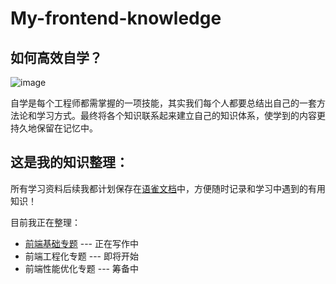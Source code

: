 # My-frontend-knowledge

## 如何高效自学？

![image](https://github.com/user-attachments/assets/6a4d8a29-77af-4414-8b3d-c1f9a10b9bbf)

自学是每个工程师都需掌握的一项技能，其实我们每个人都要总结出自己的一套方法论和学习方式。最终将各个知识联系起来建立自己的知识体系，使学到的内容更持久地保留在记忆中。

## 这是我的知识整理：

所有学习资料后续我都计划保存在[语雀文档](https://www.yuque.com/)中，方便随时记录和学习中遇到的有用知识！

目前我正在整理：

- [前端基础专题](https://www.yuque.com/louhaojie/icq6y2/gwszkqhkueqqzxgt) --- 正在写作中
- 前端工程化专题 --- 即将开始
- 前端性能优化专题 --- 筹备中
